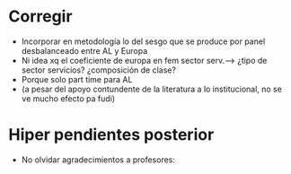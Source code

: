 # Corregir

-  Incorporar en metodología lo del sesgo que se produce por panel desbalanceado entre AL y Europa
-  Ni idea xq el coeficiente de europa  en fem sector serv.--> ¿tipo de sector servicios? ¿composición de clase?
-  Porque solo part time para AL
-  (a pesar del apoyo contundente de la literatura a lo institucional, no se ve mucho efecto pa fudi)





# Hiper pendientes posterior
- No olvidar agradecimientos a profesores:
